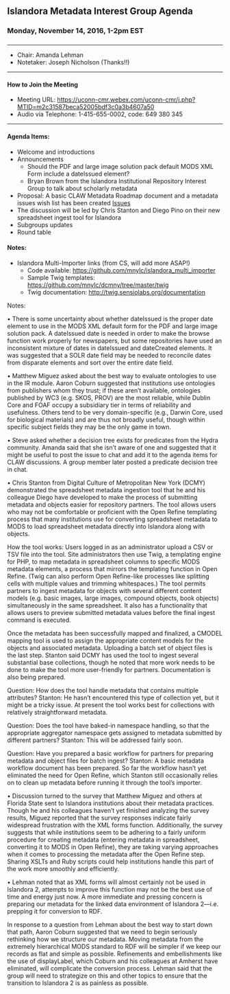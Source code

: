 ## Islandora Metadata Interest Group Agenda
### Monday, November 14, 2016, 1-2pm EST
### 
---
* Chair: Amanda Lehman
* Notetaker: Joseph Nicholson (Thanks!!)

---

#### How to Join the Meeting  
* Meeting URL: https://uconn-cmr.webex.com/uconn-cmr/j.php?MTID=m2c31587beca52005bdf3c0a3b4607a50
* Audio via Telephone: 1-415-655-0002, code: 649 380 345

---

#### Agenda Items:
* Welcome and introductions
* Announcements  
  * Should the PDF and large image solution pack default MODS XML Form include a dateIssued element?
  * Bryan Brown from the Islandora Institutional Repository Interest Group to talk about scholarly metadata
* Proposal: A basic CLAW Metadata Roadmap document and a metadata issues wish list has been created [Issues](https://github.com/islandora-interest-groups/Islandora-Metadata-Interest-Group/issues/30)
* The discussion will be led by Chris Stanton and Diego Pino on their new spreadsheet ingest tool for Islandora
* Subgroups updates
* Round table

#### Notes:

* Islandora Multi-Importer links (from CS, will add more ASAP!)
  * Code available: https://github.com/mnylc/islandora_multi_importer
  * Sample Twig templates: https://github.com/mnylc/dcmny/tree/master/twig
  * Twig documentation: http://twig.sensiolabs.org/documentation
  
  
Notes:

•	There is some uncertainty about whether dateIssued is the proper date element to use in the MODS XML default form for the PDF and large image solution pack. A dateIssued date is needed in order to make the browse function work properly for newspapers, but some repositories have used an inconsistent mixture of dates in dateIssued and dateCreated elements. It was suggested that a SOLR date field may be needed to reconcile dates from disparate elements and sort over the entire date field.

•	Matthew Miguez asked about the best way to evaluate ontologies to use in the IR module. Aaron Coburn suggested that institutions use ontologies from publishers whom they trust; if these aren’t available, ontologies published by WC3 (e.g. SKOS, PROV) are the most reliable, while Dublin Core and FOAF occupy a subsidiary tier in terms of reliability and usefulness. Others tend to be very domain-specific (e.g., Darwin Core, used for biological materials) and are thus not broadly useful, though within specific subject fields they may be the only game in town.

•	Steve asked whether a decision tree exists for predicates from the Hydra community. Amanda said that she isn’t aware of one and suggested that it might be useful to post the issue to chat and add it to the agenda items for CLAW discussions. A group member later posted a predicate decision tree in chat.

•	Chris Stanton from Digital Culture of Metropolitan New York (DCMY) demonstrated the spreadsheet metadata ingestion tool that he and his colleague Diego have developed to make the process of submitting metadata and objects easier for repository partners. The tool allows users who may not be comfortable or proficient with the Open Refine templating process that many institutions use for converting spreadsheet metadata to MODS to load spreadsheet metadata directly into Islandora along with objects. 

How the tool works: Users logged in as an administrator upload a CSV or TSV file into the tool. Site administrators then use Twig, a templating engine for PHP, to map metadata in spreadsheet columns to specific MODS metadata elements, a process that mirrors the templating function in Open Refine. (Twig can also perform Open Refine-like processes like splitting cells with multiple values and trimming whitespaces.) The tool permits partners to ingest metadata for objects with several different content models (e.g. basic images, large images, compound objects, book objects) simultaneously in the same spreadsheet. It also has a functionality that allows users to preview submitted metadata values before the final ingest command is executed. 

Once the metadata has been successfully mapped and finalized, a CMODEL mapping tool is used to assign the appropriate content models for the objects and associated metadata. Uploading a batch set of object files is the last step. Stanton said DCMY has used the tool to ingest several substantial base collections, though he noted that more work needs to be done to make the tool more user-friendly for partners. Documentation is also being prepared.     

Question: How does the tool handle metadata that contains multiple attributes?
Stanton: He hasn’t encountered this type of collection yet, but it might be a tricky issue. At present the tool works best for collections with relatively straightforward metadata.

Question: Does the tool have baked-in namespace handling, so that the appropriate aggregator namespace gets assigned to metadata submitted by different partners?
Stanton: This will be addressed fairly soon.

Question: Have you prepared a basic workflow for partners for preparing metadata and object files for batch ingest?
Stanton: A basic metadata workflow document has been prepared. So far the workflow hasn’t yet eliminated the need for Open Refine, which Stanton still occasionally relies on to clean up metadata before running it through the tool’s importer.

•	Discussion turned to the survey that Matthew Miguez and others at Florida State sent to Islandora institutions about their metadata practices. Though he and his colleagues haven’t yet finished analyzing the survey results, Miguez reported that the survey responses indicate fairly widespread frustration with the XML forms function. Additionally, the survey suggests that while institutions seem to be adhering to a fairly uniform procedure for creating metadata (entering metadata in spreadsheet, converting it to MODS in Open Refine), they are taking varying approaches when it comes to processing the metadata after the Open Refine step. Sharing XSLTs and Ruby scripts could help institutions handle this part of the work more smoothly and efficiently.

•	Lehman noted that as XML forms will almost certainly not be used in Islandora 2, attempts to improve this function may not be the best use of time and energy just now. A more immediate and pressing concern is preparing our metadata for the linked data environment of Islandora 2—i.e. prepping it for conversion to RDF.

In response to a question from Lehman about the best way to start down that path, Aaron Coburn suggested that we need to begin seriously rethinking how we structure our metadata. Moving metadata from the extremely hierarchical MODS standard to RDF will be simpler if we keep our records as flat and simple as possible. Refinements and embellishments like the use of displayLabel, which Coburn and his colleagues at Amherst have eliminated, will complicate the conversion process. Lehman said that the group will need to strategize on this and other topics to ensure that the transition to Islandora 2 is as painless as possible.   
